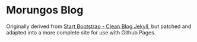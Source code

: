 # Morungos Blog

Originally derived from [Start Bootstrap - Clean Blog Jekyll](https://startbootstrap.com/themes/clean-blog-jekyll/), but patched and adapted into a more complete site for use with
Github Pages.

